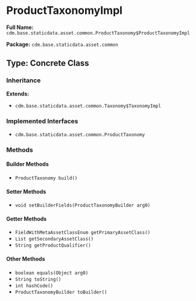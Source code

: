 # ProductTaxonomyImpl

**Full Name:** `cdm.base.staticdata.asset.common.ProductTaxonomy$ProductTaxonomyImpl`

**Package:** `cdm.base.staticdata.asset.common`

## Type: Concrete Class

### Inheritance

**Extends:**
- `cdm.base.staticdata.asset.common.Taxonomy$TaxonomyImpl`

### Implemented Interfaces

- `cdm.base.staticdata.asset.common.ProductTaxonomy`

### Methods

#### Builder Methods

- `ProductTaxonomy build()`

#### Setter Methods

- `void setBuilderFields(ProductTaxonomyBuilder arg0)`

#### Getter Methods

- `FieldWithMetaAssetClassEnum getPrimaryAssetClass()`
- `List getSecondaryAssetClass()`
- `String getProductQualifier()`

#### Other Methods

- `boolean equals(Object arg0)`
- `String toString()`
- `int hashCode()`
- `ProductTaxonomyBuilder toBuilder()`

